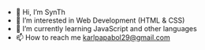 - 👋 Hi, I’m SynTh
- 👀 I’m interested in Web Development (HTML & CSS)
- 🌱 I’m currently learning JavaScript and other languages
- 📫 How to reach me karlpapabol29@gmail.com

<!---
synth29/synth29 is a ✨ special ✨ repository because its `README.md` (this file) appears on your GitHub profile.
You can click the Preview link to take a look at your changes.
--->
